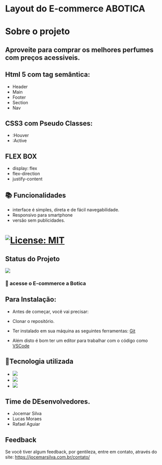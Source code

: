  # Layout do E-commerce ABOTICA
 
 

# Sobre o projeto
## Aproveite para comprar os melhores perfumes com preços acessiveis.

 ## Html 5 com tag semântica: 
 - Header
 - Main
 - Footer
 - Section
 - Nav
 

  ## CSS3 com Pseudo Classes:
  - :Houver
  - :Active
 
  ## FLEX BOX
  
- display: flex
- flex-direction
- justify-content

## 📚 Funcionalidades


- interface é simples, direta e de fácil navegabilidade.
- Responsivo para smartphone
- versão sem publicidades.

# [![License: MIT](https://img.shields.io/badge/License-MIT-greem.svg)](https://opensource.org/licenses/MIT)


## Status do Projeto
 ![](https://camo.githubusercontent.com/459f141bd5e24c179a0e2dd49691e290ed5c5d4b4cb97767daee7cfaf6e31121/687474703a2f2f696d672e736869656c64732e696f2f7374617469632f76313f6c6162656c3d535441545553266d6573736167653d434f4e434c5549444f26636f6c6f723d475245454e267374796c653d666f722d7468652d6261646765) 

### 🚀 acesse o E-commerce a Botica


## Para Instalação:

* Antes de começar, você vai precisar:

* Clonar o repositório.
* Ter instalado em sua máquina as seguintes ferramentas:
[Git](https://git-scm.com) 
* Além disto é bom ter um editor para trabalhar com o código como [VSCode](https://code.visualstudio.com/)


## 🔧Tecnologia utilizada
* ![](https://img.shields.io/badge/Visual_Studio_Code-0078D4?style=for-the-badge&logo=visual%20studio%20code&logoColor=white)
* ![](https://img.shields.io/badge/HTML5-E34F26?style=for-the-badge&logo=html5&logoColor=white) 
* ![](https://img.shields.io/badge/CSS3-1572B6?style=for-the-badge&logo=css3&logoColor=white) 
  
 ## Time de DEsenvolvedores. 
 - Jocemar Silva
 - Lucas Moraes
 - Rafael Aguiar

## Feedback

Se você tiver algum feedback, por gentileza, entre em contato, através do site: https://jocemarsilva.com.br/contato/

